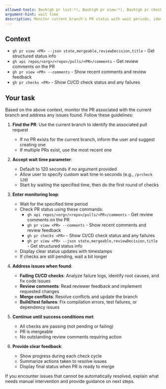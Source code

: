 ```yaml
---
allowed-tools: Bash(gh pr list:*), Bash(gh pr view:*), Bash(gh pr checks:*), Bash(gh api:*), Bash(git branch:*), Bash(sleep:*)
argument-hint: wait time
description: Monitor current branch's PR status with wait periods, identify and fix issues until ready to merge
---
```


## Context

- `gh pr view <PR> --json state,mergeable,reviewDecision,title` - Get structured status info
- `gh api repos/<org>/<repo>/pulls/<PR>/comments` - Get review comments on the PR
- `gh pr view <PR> --comments` - Show recent comments and review feedback
- `gh pr checks <PR>` - Show CI/CD check status and any failures

## Your task

Based on the above context, monitor the PR associated with the current branch and address any issues found. Follow these guidelines:

1. **Find the PR**: Use the current branch to identify the associated pull request

   - If no PR exists for the current branch, inform the user and suggest creating one
   - If multiple PRs exist, use the most recent one

2. **Accept wait time parameter**:

   - Default to 120 seconds if no argument provided
   - Allow user to specify custom wait time in seconds (e.g., `/prcheck 120`)
   - Start by waiting the specified time, then do the first round of checks

3. **Enter monitoring loop**:

   - Wait for the specified time period
   - Check PR status using these commands:
     - `gh api repos/<org>/<repo>/pulls/<PR>/comments` - Get review comments on the PR
     - `gh pr view <PR> --comments` - Show recent comments and review feedback
     - `gh pr checks <PR>` - Show CI/CD check status and any failures
     - `gh pr view <PR> --json state,mergeable,reviewDecision,title` - Get structured status info
   - Display clear status updates with timestamps
   - If checks are still pending, wait a bit longer

4. **Address issues when found**:

   - **Failing CI/CD checks**: Analyze failure logs, identify root causes, and fix code issues
   - **Review comments**: Read reviewer feedback and implement requested changes
   - **Merge conflicts**: Resolve conflicts and update the branch
   - **Build/test failures**: Fix compilation errors, test failures, or dependency issues

5. **Continue until success conditions met**:

   - All checks are passing (not pending or failing)
   - PR is mergeable
   - No outstanding review comments requiring action

6. **Provide clear feedback**:
   - Show progress during each check cycle
   - Summarize actions taken to resolve issues
   - Display final status when PR is ready to merge

If you encounter issues that cannot be automatically resolved, explain what needs manual intervention and provide guidance on next steps.

